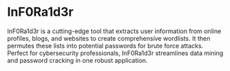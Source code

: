 # InF0Ra1d3r
InF0Ra1d3r is a cutting-edge tool that extracts user information from online profiles, blogs, and websites to create comprehensive wordlists. It then permutes these lists into potential passwords for brute force attacks. Perfect for cybersecurity professionals, InF0Ra1d3r streamlines data mining and password cracking in one robust application.

